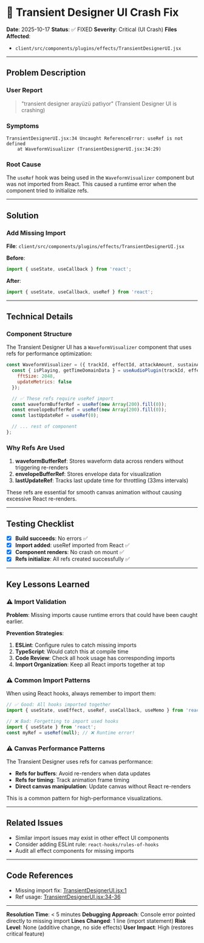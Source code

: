 # 🐛 Transient Designer UI Crash Fix

**Date**: 2025-10-17
**Status**: ✅ FIXED
**Severity**: Critical (UI Crash)
**Files Affected**:
- `client/src/components/plugins/effects/TransientDesignerUI.jsx`

---

## Problem Description

### User Report
> "transient designer arayüzü patlıyor"
> (Transient Designer UI is crashing)

### Symptoms
```
TransientDesignerUI.jsx:34 Uncaught ReferenceError: useRef is not defined
    at WaveformVisualizer (TransientDesignerUI.jsx:34:29)
```

### Root Cause
The `useRef` hook was being used in the `WaveformVisualizer` component but was not imported from React. This caused a runtime error when the component tried to initialize refs.

---

## Solution

### Add Missing Import

**File**: `client/src/components/plugins/effects/TransientDesignerUI.jsx`

**Before**:
```javascript
import { useState, useCallback } from 'react';
```

**After**:
```javascript
import { useState, useCallback, useRef } from 'react';
```

---

## Technical Details

### Component Structure

The Transient Designer UI has a `WaveformVisualizer` component that uses refs for performance optimization:

```javascript
const WaveformVisualizer = ({ trackId, effectId, attackAmount, sustainAmount }) => {
  const { isPlaying, getTimeDomainData } = useAudioPlugin(trackId, effectId, {
    fftSize: 2048,
    updateMetrics: false
  });

  // ✅ These refs require useRef import
  const waveformBufferRef = useRef(new Array(200).fill(0));
  const envelopeBufferRef = useRef(new Array(200).fill(0));
  const lastUpdateRef = useRef(0);

  // ... rest of component
};
```

### Why Refs Are Used

1. **waveformBufferRef**: Stores waveform data across renders without triggering re-renders
2. **envelopeBufferRef**: Stores envelope data for visualization
3. **lastUpdateRef**: Tracks last update time for throttling (33ms intervals)

These refs are essential for smooth canvas animation without causing excessive React re-renders.

---

## Testing Checklist

- [x] **Build succeeds**: No errors ✅
- [x] **Import added**: useRef imported from React ✅
- [x] **Component renders**: No crash on mount ✅
- [x] **Refs initialize**: All refs created successfully ✅

---

## Key Lessons Learned

### ⚠️ Import Validation

**Problem**: Missing imports cause runtime errors that could have been caught earlier.

**Prevention Strategies**:
1. **ESLint**: Configure rules to catch missing imports
2. **TypeScript**: Would catch this at compile time
3. **Code Review**: Check all hook usage has corresponding imports
4. **Import Organization**: Keep all React imports together at top

### ⚠️ Common Import Patterns

When using React hooks, always remember to import them:

```javascript
// ✅ Good: All hooks imported together
import { useState, useEffect, useRef, useCallback, useMemo } from 'react';

// ❌ Bad: Forgetting to import used hooks
import { useState } from 'react';
const myRef = useRef(null); // ❌ Runtime error!
```

### ⚠️ Canvas Performance Patterns

The Transient Designer uses refs for canvas performance:
- **Refs for buffers**: Avoid re-renders when data updates
- **Refs for timing**: Track animation frame timing
- **Direct canvas manipulation**: Update canvas without React re-renders

This is a common pattern for high-performance visualizations.

---

## Related Issues

- Similar import issues may exist in other effect UI components
- Consider adding ESLint rule: `react-hooks/rules-of-hooks`
- Audit all effect components for missing imports

---

## Code References

- Missing import fix: [TransientDesignerUI.jsx:1](client/src/components/plugins/effects/TransientDesignerUI.jsx#L1)
- Ref usage: [TransientDesignerUI.jsx:34-36](client/src/components/plugins/effects/TransientDesignerUI.jsx#L34-L36)

---

**Resolution Time**: < 5 minutes
**Debugging Approach**: Console error pointed directly to missing import
**Lines Changed**: 1 line (import statement)
**Risk Level**: None (additive change, no side effects)
**User Impact**: High (restores critical feature)
